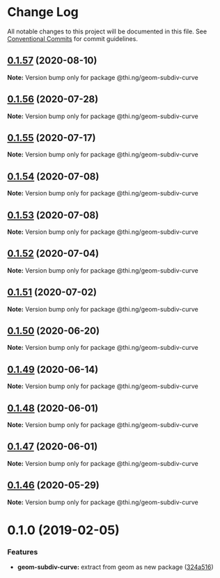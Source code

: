 # Change Log

All notable changes to this project will be documented in this file.
See [Conventional Commits](https://conventionalcommits.org) for commit guidelines.

## [0.1.57](https://github.com/thi-ng/umbrella/compare/@thi.ng/geom-subdiv-curve@0.1.56...@thi.ng/geom-subdiv-curve@0.1.57) (2020-08-10)

**Note:** Version bump only for package @thi.ng/geom-subdiv-curve





## [0.1.56](https://github.com/thi-ng/umbrella/compare/@thi.ng/geom-subdiv-curve@0.1.55...@thi.ng/geom-subdiv-curve@0.1.56) (2020-07-28)

**Note:** Version bump only for package @thi.ng/geom-subdiv-curve





## [0.1.55](https://github.com/thi-ng/umbrella/compare/@thi.ng/geom-subdiv-curve@0.1.54...@thi.ng/geom-subdiv-curve@0.1.55) (2020-07-17)

**Note:** Version bump only for package @thi.ng/geom-subdiv-curve





## [0.1.54](https://github.com/thi-ng/umbrella/compare/@thi.ng/geom-subdiv-curve@0.1.53...@thi.ng/geom-subdiv-curve@0.1.54) (2020-07-08)

**Note:** Version bump only for package @thi.ng/geom-subdiv-curve





## [0.1.53](https://github.com/thi-ng/umbrella/compare/@thi.ng/geom-subdiv-curve@0.1.52...@thi.ng/geom-subdiv-curve@0.1.53) (2020-07-08)

**Note:** Version bump only for package @thi.ng/geom-subdiv-curve





## [0.1.52](https://github.com/thi-ng/umbrella/compare/@thi.ng/geom-subdiv-curve@0.1.51...@thi.ng/geom-subdiv-curve@0.1.52) (2020-07-04)

**Note:** Version bump only for package @thi.ng/geom-subdiv-curve





## [0.1.51](https://github.com/thi-ng/umbrella/compare/@thi.ng/geom-subdiv-curve@0.1.50...@thi.ng/geom-subdiv-curve@0.1.51) (2020-07-02)

**Note:** Version bump only for package @thi.ng/geom-subdiv-curve





## [0.1.50](https://github.com/thi-ng/umbrella/compare/@thi.ng/geom-subdiv-curve@0.1.49...@thi.ng/geom-subdiv-curve@0.1.50) (2020-06-20)

**Note:** Version bump only for package @thi.ng/geom-subdiv-curve





## [0.1.49](https://github.com/thi-ng/umbrella/compare/@thi.ng/geom-subdiv-curve@0.1.48...@thi.ng/geom-subdiv-curve@0.1.49) (2020-06-14)

**Note:** Version bump only for package @thi.ng/geom-subdiv-curve





## [0.1.48](https://github.com/thi-ng/umbrella/compare/@thi.ng/geom-subdiv-curve@0.1.47...@thi.ng/geom-subdiv-curve@0.1.48) (2020-06-01)

**Note:** Version bump only for package @thi.ng/geom-subdiv-curve





## [0.1.47](https://github.com/thi-ng/umbrella/compare/@thi.ng/geom-subdiv-curve@0.1.46...@thi.ng/geom-subdiv-curve@0.1.47) (2020-06-01)

**Note:** Version bump only for package @thi.ng/geom-subdiv-curve





## [0.1.46](https://github.com/thi-ng/umbrella/compare/@thi.ng/geom-subdiv-curve@0.1.45...@thi.ng/geom-subdiv-curve@0.1.46) (2020-05-29)

**Note:** Version bump only for package @thi.ng/geom-subdiv-curve





# 0.1.0 (2019-02-05)

### Features

* **geom-subdiv-curve:** extract from geom as new package ([324a516](https://github.com/thi-ng/umbrella/commit/324a516))
